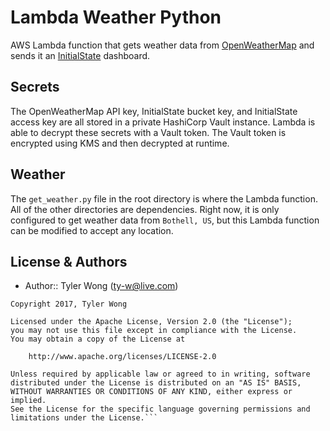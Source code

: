 # Lambda Weather Python
AWS Lambda function that gets weather data from [OpenWeatherMap](https://openweathermap.org/) and sends it an [InitialState](https://www.initialstate.com/) dashboard.

## Secrets
The OpenWeatherMap API key, InitialState bucket key, and InitialState access key are all stored in a private HashiCorp Vault instance. Lambda is able to decrypt these secrets with a Vault token. The Vault token is encrypted using KMS and then decrypted at runtime.

## Weather
The `get_weather.py` file in the root directory is where the Lambda function. All of the other directories are dependencies. Right now, it is only configured to get weather data from `Bothell, US`, but this Lambda function can be modified to accept any location.

## License & Authors
- Author:: Tyler Wong ([ty-w@live.com](mailto:ty-w@live.com))

```text
Copyright 2017, Tyler Wong

Licensed under the Apache License, Version 2.0 (the "License");
you may not use this file except in compliance with the License.
You may obtain a copy of the License at

    http://www.apache.org/licenses/LICENSE-2.0

Unless required by applicable law or agreed to in writing, software
distributed under the License is distributed on an "AS IS" BASIS,
WITHOUT WARRANTIES OR CONDITIONS OF ANY KIND, either express or implied.
See the License for the specific language governing permissions and
limitations under the License.```
